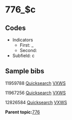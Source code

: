 # 776\_$c

## Codes

-   Indicators
    -   First: \_
    -   Second:
-   Subfield: c

## Sample bibs

11959788 [Quicksearch](https://search.library.yale.edu/catalog/11959788) [VXWS](http://prodorbis.library.yale.edu:7014/vxws/GetHoldingsService?bibId=11959788)

11967256 [Quicksearch](https://search.library.yale.edu/catalog/11967256) [VXWS](http://prodorbis.library.yale.edu:7014/vxws/GetHoldingsService?bibId=11967256)

12826584 [Quicksearch](https://search.library.yale.edu/catalog/12826584) [VXWS](http://prodorbis.library.yale.edu:7014/vxws/GetHoldingsService?bibId=12826584)

**Parent topic:**[776](../../tags/776/776.md)

